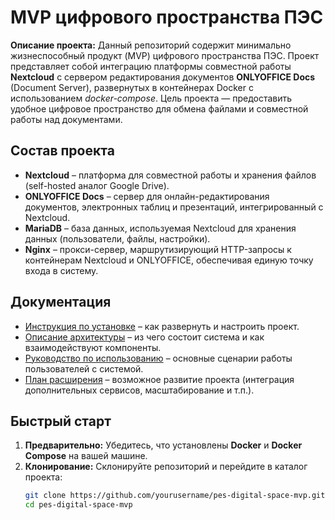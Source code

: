 # MVP цифрового пространства ПЭС

**Описание проекта:** Данный репозиторий содержит минимально жизнеспособный продукт (MVP) цифрового пространства ПЭС. Проект представляет собой интеграцию платформы совместной работы **Nextcloud** с сервером редактирования документов **ONLYOFFICE Docs** (Document Server), развернутых в контейнерах Docker с использованием *docker-compose*. Цель проекта — предоставить удобное цифровое пространство для обмена файлами и совместной работы над документами.

## Состав проекта

- **Nextcloud** – платформа для совместной работы и хранения файлов (self-hosted аналог Google Drive).
- **ONLYOFFICE Docs** – сервер для онлайн-редактирования документов, электронных таблиц и презентаций, интегрированный с Nextcloud.
- **MariaDB** – база данных, используемая Nextcloud для хранения данных (пользователи, файлы, настройки).
- **Nginx** – прокси-сервер, маршрутизирующий HTTP-запросы к контейнерам Nextcloud и ONLYOFFICE, обеспечивая единую точку входа в систему.

## Документация

- [Инструкция по установке](docs/Installation.md) – как развернуть и настроить проект.
- [Описание архитектуры](docs/Architecture.md) – из чего состоит система и как взаимодействуют компоненты.
- [Руководство по использованию](docs/Usage.md) – основные сценарии работы пользователей с системой.
- [План расширения](docs/Expansion.md) – возможное развитие проекта (интеграция дополнительных сервисов, масштабирование и т.п.).

## Быстрый старт

1. **Предварительно:** Убедитесь, что установлены **Docker** и **Docker Compose** на вашей машине.
2. **Клонирование:** Склонируйте репозиторий и перейдите в каталог проекта:
   ```bash
   git clone https://github.com/yourusername/pes-digital-space-mvp.git  
   cd pes-digital-space-mvp
   ```
